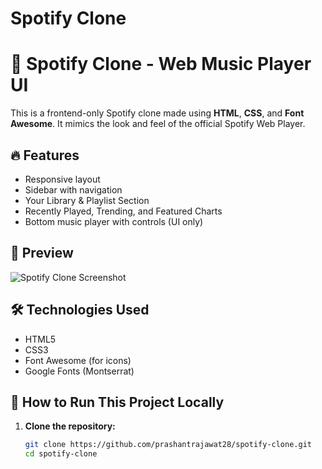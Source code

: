 ﻿# Spotify Clone
# 🎵 Spotify Clone - Web Music Player UI

This is a frontend-only Spotify clone made using **HTML**, **CSS**, and **Font Awesome**. It mimics the look and feel of the official Spotify Web Player.

## 🔥 Features

- Responsive layout
- Sidebar with navigation
- Your Library & Playlist Section
- Recently Played, Trending, and Featured Charts
- Bottom music player with controls (UI only)

## 📸 Preview

![Spotify Clone Screenshot](./screenshot.png) 

## 🛠️ Technologies Used

- HTML5
- CSS3
- Font Awesome (for icons)
- Google Fonts (Montserrat)


## 🧪 How to Run This Project Locally

1. **Clone the repository:**
   ```bash
   git clone https://github.com/prashantrajawat28/spotify-clone.git
   cd spotify-clone

